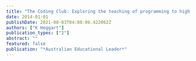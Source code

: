 ```yaml
---
title: "The Coding Club: Exploring the teaching of programming to high school students"
date: 2014-01-01
publishDate: 2021-08-03T04:08:06.422062Z
authors: ["K Heggart"]
publication_types: ["2"]
abstract: ""
featured: false
publication: "*Australian Educational Leader*"
---
```


